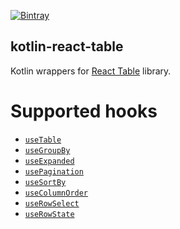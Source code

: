 [![Bintray](https://img.shields.io/bintray/v/kotlin/kotlin-js-wrappers/kotlin-react-table)](https://bintray.com/kotlin/kotlin-js-wrappers/kotlin-react-table)

## kotlin-react-table

Kotlin wrappers for [React Table](https://github.com/tannerlinsley/react-table) library.

# Supported hooks
* [`useTable`](https://react-table.tanstack.com/docs/api/useTable)
* [`useGroupBy`](https://react-table.tanstack.com/docs/api/useGroupBy)
* [`useExpanded`](https://react-table.tanstack.com/docs/api/useExpanded)
* [`usePagination`](https://react-table.tanstack.com/docs/api/usePagination)
* [`useSortBy`](https://react-table.tanstack.com/docs/api/useSortBy)
* [`useColumnOrder`](https://react-table.tanstack.com/docs/api/useColumnOrder)
* [`useRowSelect`](https://react-table.tanstack.com/docs/api/useRowSelect)
* [`useRowState`](https://react-table.tanstack.com/docs/api/useRowState)
